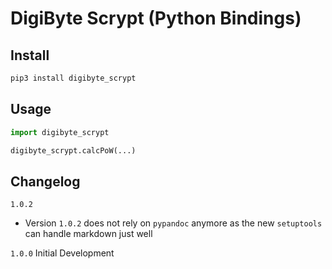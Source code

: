 # DigiByte Scrypt (Python Bindings)

## Install

```bash
pip3 install digibyte_scrypt
```

## Usage

```python
import digibyte_scrypt

digibyte_scrypt.calcPoW(...)
```

## Changelog
`1.0.2`
- Version `1.0.2` does not rely on `pypandoc` anymore as the new `setuptools` can handle markdown just well

`1.0.0` Initial Development
